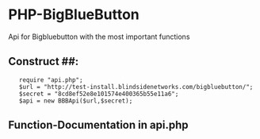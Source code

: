# PHP-BigBlueButton
Api for Bigbluebutton with the most important functions

## Construct ##:
```
   require "api.php";
   $url = "http://test-install.blindsidenetworks.com/bigbluebutton/";
   $secret = "8cd8ef52e8e101574e400365b55e11a6";
   $api = new BBBApi($url,$secret); 
   ```

## Function-Documentation in api.php ##  
